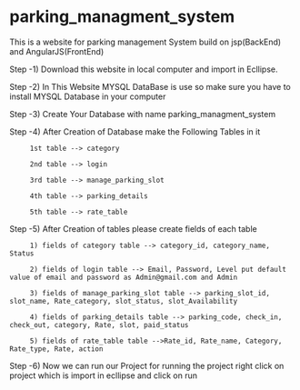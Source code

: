 # parking_managment_system
This is a website for parking management System build on jsp(BackEnd) and AngularJS(FrontEnd) 


Step -1) Download this website in local computer and import in Ecllipse.

Step -2) In This Website MYSQL DataBase is use so make sure you have to install MYSQL Database in your computer

Step -3) Create Your Database with name parking_managment_system

Step -4) After Creation of Database make the Following Tables in it
         
         1st table --> category
         
         2nd table --> login
         
         3rd table --> manage_parking_slot
         
         4th table --> parking_details
         
         5th table --> rate_table

Step -5) After Creation of tables please create fields of each table

         1) fields of category table --> category_id, category_name, Status

         2) fields of login table --> Email, Password, Level put default value of email and password as Admin@gmail.com and Admin
         
         3) fields of manage_parking_slot table --> parking_slot_id, slot_name, Rate_category, slot_status, slot_Availability
         
         4) fields of parking_details table --> parking_code, check_in, check_out, category, Rate, slot, paid_status
         
         5) fields of rate_table table -->Rate_id, Rate_name, Category, Rate_type, Rate, action

Step -6) Now we can run our Project for running the project right click on project which is import in ecllipse and click on run  


 



